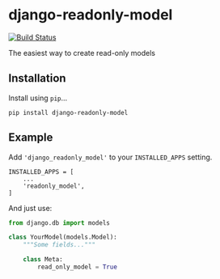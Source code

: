 # django-readonly-model

[![Build Status](https://travis-ci.org/dorosch/django-readonly-model.svg?branch=master)](https://travis-ci.org/dorosch/django-readonly-model)

The easiest way to create read-only models


## Installation

Install using `pip`...

    pip install django-readonly-model


## Example

Add `'django_readonly_model'` to your `INSTALLED_APPS` setting.

    INSTALLED_APPS = [
        ...
        'readonly_model',
    ]

And just use:

```python
from django.db import models

class YourModel(models.Model):
    """Some fields..."""

    class Meta:
        read_only_model = True
```
